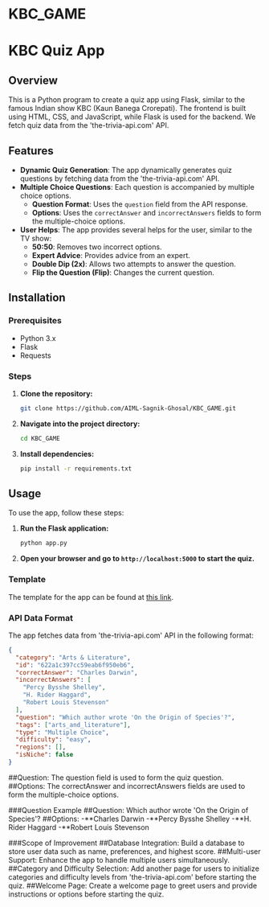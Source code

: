 # KBC_GAME
# KBC Quiz App

## Overview
This is a Python program to create a quiz app using Flask, similar to the famous Indian show KBC (Kaun Banega Crorepati). The frontend is built using HTML, CSS, and JavaScript, while Flask is used for the backend. We fetch quiz data from the 'the-trivia-api.com' API.

## Features
- **Dynamic Quiz Generation**: The app dynamically generates quiz questions by fetching data from the 'the-trivia-api.com' API. 
- **Multiple Choice Questions**: Each question is accompanied by multiple choice options.
  - **Question Format**: Uses the `question` field from the API response.
  - **Options**: Uses the `correctAnswer` and `incorrectAnswers` fields to form the multiple-choice options.
- **User Helps**: The app provides several helps for the user, similar to the TV show:
  - **50:50**: Removes two incorrect options.
  - **Expert Advice**: Provides advice from an expert.
  - **Double Dip (2x)**: Allows two attempts to answer the question.
  - **Flip the Question (Flip)**: Changes the current question.

## Installation

### Prerequisites
- Python 3.x
- Flask
- Requests

### Steps
1. **Clone the repository:**
    ```sh
    git clone https://github.com/AIML-Sagnik-Ghosal/KBC_GAME.git
    ```
2. **Navigate into the project directory:**
    ```sh
    cd KBC_GAME
    ```
3. **Install dependencies:**
    ```sh
    pip install -r requirements.txt
    ```

## Usage
To use the app, follow these steps:

1. **Run the Flask application:**
    ```sh
    python app.py
    ```
2. **Open your browser and go to `http://localhost:5000` to start the quiz.**

### Template
The template for the app can be found at [this link](https://codepen.io/21_Sagnik-Ghosal/pen/RwmzvRg).

### API Data Format
The app fetches data from 'the-trivia-api.com' API in the following format:
```json
{
  "category": "Arts & Literature",
  "id": "622a1c397cc59eab6f950eb6",
  "correctAnswer": "Charles Darwin",
  "incorrectAnswers": [
    "Percy Bysshe Shelley",
    "H. Rider Haggard",
    "Robert Louis Stevenson"
  ],
  "question": "Which author wrote 'On the Origin of Species'?",
  "tags": ["arts_and_literature"],
  "type": "Multiple Choice",
  "difficulty": "easy",
  "regions": [],
  "isNiche": false
}
```
##Question: The question field is used to form the quiz question.
##Options: The correctAnswer and incorrectAnswers fields are used to form the multiple-choice options.

###Question Example
##Question: Which author wrote 'On the Origin of Species'?
##Options:
-**Charles Darwin
-**Percy Bysshe Shelley
-**H. Rider Haggard
-**Robert Louis Stevenson

###Scope of Improvement
##Database Integration: Build a database to store user data such as name, preferences, and highest score.
##Multi-user Support: Enhance the app to handle multiple users simultaneously.
##Category and Difficulty Selection: Add another page for users to initialize categories and difficulty levels from 'the-trivia-api.com' before starting the quiz.
##Welcome Page: Create a welcome page to greet users and provide instructions or options before starting the quiz.

